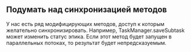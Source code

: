 ## Подумать над синхронизацией методов
У нас есть ряд модифицирующих методов, доступ к которым желательно синхронизировать. Например, TaskManager.saveSubtask может изменить статус эпика. Если этот метод будет запущен в параллельных потоках, то результат будет непредсказуемым.